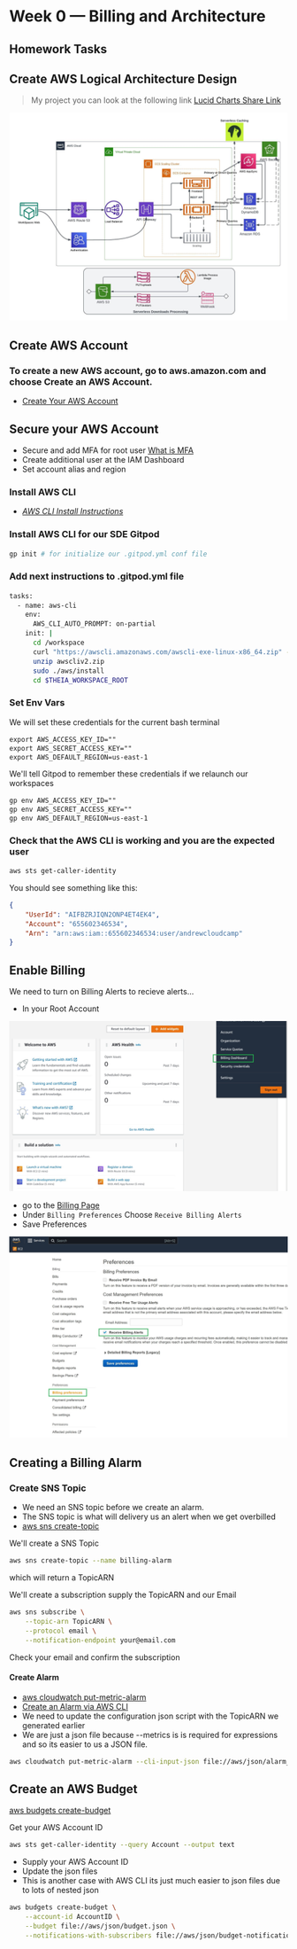 # Week 0 — Billing and Architecture

## Homework Tasks


## Create AWS Logical Architecture Design

> My project you can look at the following link [Lucid Charts Share Link](https://lucid.app/lucidchart/eb621a17-c846-41d6-8a65-f4f78e24fe99/edit?viewport_loc=-349%2C-358%2C3801%2C2161%2C0_0&invitationId=inv_f4254ef2-6662-43ed-8a9f-941cd1dd9a2a)

![sm1lexops Lucid Chart Share Link](assets/AWS%20Week-0%20Architecting%20and%20Billing.jpeg)
## Create AWS Account

### To create a new AWS account, go to aws.amazon.com and choose Create an AWS Account.

- [Create Your AWS Account](https://aws.amazon.com/getting-started/guides/setup-environment/module-one/)

## Secure your AWS Account

- Secure and add MFA for root user [What is MFA](https://docs.aws.amazon.com/IAM/latest/UserGuide/introduction.html)
- Create additional user at the IAM Dashboard
- Set account alias and region
### Install AWS CLI

- [*AWS CLI Install Instructions*](https://docs.aws.amazon.com/cli/latest/userguide/getting-started-version.html)

### Install AWS CLI for our SDE Gitpod

```sh
gp init # for initialize our .gitpod.yml conf file
```
### Add next instructions to .gitpod.yml file

```sh
tasks:
  - name: aws-cli
    env:
      AWS_CLI_AUTO_PROMPT: on-partial
    init: |
      cd /workspace
      curl "https://awscli.amazonaws.com/awscli-exe-linux-x86_64.zip" -o "awscliv2.zip"
      unzip awscliv2.zip
      sudo ./aws/install
      cd $THEIA_WORKSPACE_ROOT
```
### Set Env Vars

We will set these credentials for the current bash terminal
```
export AWS_ACCESS_KEY_ID=""
export AWS_SECRET_ACCESS_KEY=""
export AWS_DEFAULT_REGION=us-east-1
```

We'll tell Gitpod to remember these credentials if we relaunch our workspaces
```
gp env AWS_ACCESS_KEY_ID=""
gp env AWS_SECRET_ACCESS_KEY=""
gp env AWS_DEFAULT_REGION=us-east-1
```

### Check that the AWS CLI is working and you are the expected user

```sh
aws sts get-caller-identity
```

You should see something like this:
```json
{
    "UserId": "AIFBZRJIQN2ONP4ET4EK4",
    "Account": "655602346534",
    "Arn": "arn:aws:iam::655602346534:user/andrewcloudcamp"
}
```

## Enable Billing 

We need to turn on Billing Alerts to recieve alerts...


- In your Root Account

![Root Account](assets/id_aws.jpg)

- go to the [Billing Page](https://console.aws.amazon.com/billing/)
- Under `Billing Preferences` Choose `Receive Billing Alerts`
- Save Preferences

![Enable billing AWS](assets/billing_aws.jpg)
## Creating a Billing Alarm

### Create SNS Topic

- We need an SNS topic before we create an alarm.
- The SNS topic is what will delivery us an alert when we get overbilled
- [aws sns create-topic](https://docs.aws.amazon.com/cli/latest/reference/sns/create-topic.html)

We'll create a SNS Topic
```sh
aws sns create-topic --name billing-alarm
```
which will return a TopicARN

We'll create a subscription supply the TopicARN and our Email
```sh
aws sns subscribe \
    --topic-arn TopicARN \
    --protocol email \
    --notification-endpoint your@email.com
```

Check your email and confirm the subscription

#### Create Alarm

- [aws cloudwatch put-metric-alarm](https://docs.aws.amazon.com/cli/latest/reference/cloudwatch/put-metric-alarm.html)
- [Create an Alarm via AWS CLI](https://aws.amazon.com/premiumsupport/knowledge-center/cloudwatch-estimatedcharges-alarm/)
- We need to update the configuration json script with the TopicARN we generated earlier
- We are just a json file because --metrics is is required for expressions and so its easier to us a JSON file.

```sh
aws cloudwatch put-metric-alarm --cli-input-json file://aws/json/alarm_config.json
```

## Create an AWS Budget

[aws budgets create-budget](https://docs.aws.amazon.com/cli/latest/reference/budgets/create-budget.html)

Get your AWS Account ID
```sh
aws sts get-caller-identity --query Account --output text
```

- Supply your AWS Account ID
- Update the json files
- This is another case with AWS CLI its just much easier to json files due to lots of nested json

```sh
aws budgets create-budget \
    --account-id AccountID \
    --budget file://aws/json/budget.json \
    --notifications-with-subscribers file://aws/json/budget-notifications-with-subscribers.json
```
